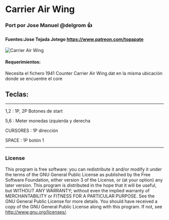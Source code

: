 # Carrier Air Wing

### Port por Jose Manuel @delgrom :+1: 
#### Fuentes:Jose Tejada Jotego https://www.patreon.com/topapate

![Carrier Air Wing](https://user-images.githubusercontent.com/31018768/93021663-275d5c80-f5e4-11ea-8685-9eb207d7696d.jpg)

#### Requerimientos:

Necesita el fichero 1941 Counter Carrier Air Wing.dat en la misma ubicación donde se encuentre el core

## Teclas:
--------------------------------------------------
1,2 :   1P, 2P Botones de start

5,6 :   Meter monedas izquierda y derecha

CURSORES : 1P dirección

SPACE    : 1P botón 1

---------------------------------------------------
### License


This program is free software: you can redistribute it and/or modify it under the terms of the GNU General Public License as published by the Free Software Foundation, either version 3 of the License, or (at your option) any later version.
This program is distributed in the hope that it will be useful, but WITHOUT ANY WARRANTY; without even the implied warranty of MERCHANTABILITY or FITNESS FOR A PARTICULAR PURPOSE. See the GNU General Public License for more details.
You should have received a copy of the GNU General Public License along with this program. If not, see http://www.gnu.org/licenses/.
